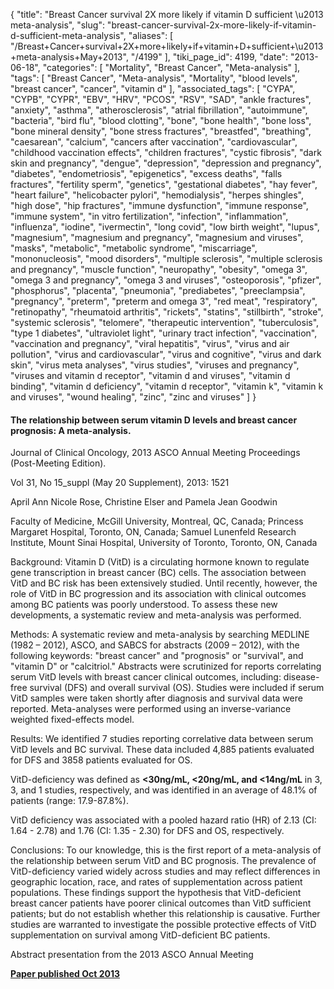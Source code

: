 {
    "title": "Breast Cancer survival 2X more likely if vitamin D sufficient \u2013 meta-analysis",
    "slug": "breast-cancer-survival-2x-more-likely-if-vitamin-d-sufficient-meta-analysis",
    "aliases": [
        "/Breast+Cancer+survival+2X+more+likely+if+vitamin+D+sufficient+\u2013+meta-analysis+May+2013",
        "/4199"
    ],
    "tiki_page_id": 4199,
    "date": "2013-06-18",
    "categories": [
        "Mortality",
        "Breast Cancer",
        "Meta-analysis"
    ],
    "tags": [
        "Breast Cancer",
        "Meta-analysis",
        "Mortality",
        "blood levels",
        "breast cancer",
        "cancer",
        "vitamin d"
    ],
    "associated_tags": [
        "CYPA",
        "CYPB",
        "CYPR",
        "EBV",
        "HRV",
        "PCOS",
        "RSV",
        "SAD",
        "ankle fractures",
        "anxiety",
        "asthma",
        "atherosclerosis",
        "atrial fibrillation",
        "autoimmune",
        "bacteria",
        "bird flu",
        "blood clotting",
        "bone",
        "bone health",
        "bone loss",
        "bone mineral density",
        "bone stress fractures",
        "breastfed",
        "breathing",
        "caesarean",
        "calcium",
        "cancers after vaccination",
        "cardiovascular",
        "childhood vaccination effects",
        "children fractures",
        "cystic fibrosis",
        "dark skin and pregnancy",
        "dengue",
        "depression",
        "depression and pregnancy",
        "diabetes",
        "endometriosis",
        "epigenetics",
        "excess deaths",
        "falls fractures",
        "fertility sperm",
        "genetics",
        "gestational diabetes",
        "hay fever",
        "heart failure",
        "helicobacter pylori",
        "hemodialysis",
        "herpes shingles",
        "high dose",
        "hip fractures",
        "immune dysfunction",
        "immune response",
        "immune system",
        "in vitro fertilization",
        "infection",
        "inflammation",
        "influenza",
        "iodine",
        "ivermectin",
        "long covid",
        "low birth weight",
        "lupus",
        "magnesium",
        "magnesium and pregnancy",
        "magnesium and viruses",
        "masks",
        "metabolic",
        "metabolic syndrome",
        "miscarriage",
        "mononucleosis",
        "mood disorders",
        "multiple sclerosis",
        "multiple sclerosis and pregnancy",
        "muscle function",
        "neuropathy",
        "obesity",
        "omega 3",
        "omega 3 and pregnancy",
        "omega 3 and viruses",
        "osteoporosis",
        "pfizer",
        "phosphorus",
        "placenta",
        "pneumonia",
        "prediabetes",
        "preeclampsia",
        "pregnancy",
        "preterm",
        "preterm and omega 3",
        "red meat",
        "respiratory",
        "retinopathy",
        "rheumatoid arthritis",
        "rickets",
        "statins",
        "stillbirth",
        "stroke",
        "systemic sclerosis",
        "telomere",
        "therapeutic intervention",
        "tuberculosis",
        "type 1 diabetes",
        "ultraviolet light",
        "urinary tract infection",
        "vaccination",
        "vaccination and pregnancy",
        "viral hepatitis",
        "virus",
        "virus and air pollution",
        "virus and cardiovascular",
        "virus and cognitive",
        "virus and dark skin",
        "virus meta analyses",
        "virus studies",
        "viruses and pregnancy",
        "viruses and vitamin d receptor",
        "vitamin d and viruses",
        "vitamin d binding",
        "vitamin d deficiency",
        "vitamin d receptor",
        "vitamin k",
        "vitamin k and viruses",
        "wound healing",
        "zinc",
        "zinc and viruses"
    ]
}


#### The relationship between serum vitamin D levels and breast cancer prognosis: A meta-analysis.

Journal of Clinical Oncology, 2013 ASCO Annual Meeting Proceedings (Post-Meeting Edition).

Vol 31, No 15_suppl (May 20 Supplement), 2013: 1521

April Ann Nicole Rose, Christine Elser and Pamela Jean Goodwin

Faculty of Medicine, McGill University, Montreal, QC, Canada; Princess Margaret Hospital, Toronto, ON, Canada; Samuel Lunenfeld Research Institute, Mount Sinai Hospital, University of Toronto, Toronto, ON, Canada

Background: Vitamin D (VitD) is a circulating hormone known to regulate gene transcription in breast cancer (BC) cells. The association between VitD and BC risk has been extensively studied. Until recently, however, the role of VitD in BC progression and its association with clinical outcomes among BC patients was poorly understood. To assess these new developments, a systematic review and meta-analysis was performed. 

Methods: A systematic review and meta-analysis by searching MEDLINE (1982 – 2012), ASCO, and SABCS for abstracts (2009 – 2012), with the following keywords: "breast cancer" and "prognosis" or "survival", and "vitamin D" or "calcitriol." Abstracts were scrutinized for reports correlating serum VitD levels with breast cancer clinical outcomes, including: disease-free survival (DFS) and overall survival (OS). Studies were included if serum VitD samples were taken shortly after diagnosis and survival data were reported. Meta-analyses were performed using an inverse-variance weighted fixed-effects model. 

Results: We identified 7 studies reporting correlative data between serum VitD levels and BC survival. These data included 4,885 patients evaluated for DFS and 3858 patients evaluated for OS. 

VitD-deficiency was defined as  **<30ng/mL, <20ng/mL, and <14ng/mL**  in 3, 3, and 1 studies, respectively, and was identified in an average of 48.1% of patients (range: 17.9-87.8%). 

VitD deficiency was associated with a pooled hazard ratio (HR) of 2.13 (CI: 1.64 - 2.78) and 1.76 (CI: 1.35 - 2.30) for DFS and OS, respectively. 

Conclusions: To our knowledge, this is the first report of a meta-analysis of the relationship between serum VitD and BC prognosis. The prevalence of VitD-deficiency varied widely across studies and may reflect differences in geographic location, race, and rates of supplementation across patient populations. These findings support the hypothesis that VitD-deficient breast cancer patients have poorer clinical outcomes than VitD sufficient patients; but do not establish whether this relationship is causative. Further studies are warranted to investigate the possible protective effects of VitD supplementation on survival among VitD-deficient BC patients.

Abstract presentation from the 2013 ASCO Annual Meeting

 **[Paper published Oct 2013](http://www.ncbi.nlm.nih.gov/pubmed/?term=24104883)**